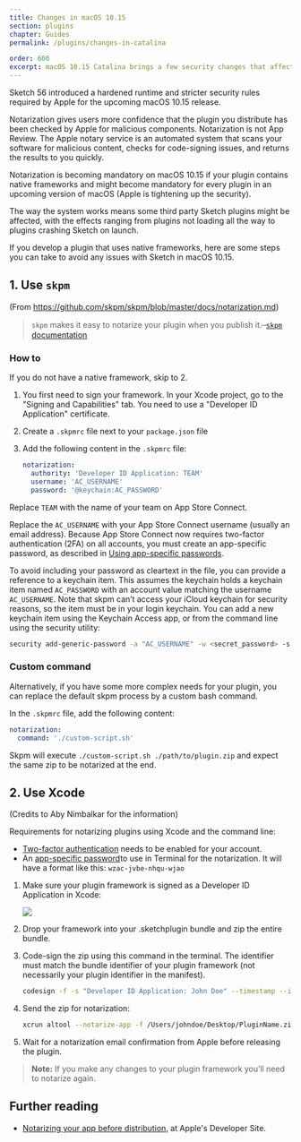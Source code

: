 ```yaml
---
title: Changes in macOS 10.15
section: plugins
chapter: Guides
permalink: /plugins/changes-in-catalina

order: 600
excerpt: macOS 10.15 Catalina brings a few security changes that affect plugins that use native frameworks
---
```


Sketch 56 introduced a hardened runtime and stricter security rules required by Apple for the upcoming macOS 10.15 release.

Notarization gives users more confidence that the plugin you distribute has been checked by Apple for malicious components. Notarization is not App Review. The Apple notary service is an automated system that scans your software for malicious content, checks for code-signing issues, and returns the results to you quickly.

Notarization is becoming mandatory on macOS 10.15 if your plugin contains native frameworks and might become mandatory for every plugin in an upcoming version of macOS (Apple is tightening up the security).

The way the system works means some third party Sketch plugins might be affected, with the effects ranging from plugins not loading all the way to plugins crashing Sketch on launch.

If you develop a plugin that uses native frameworks, here are some steps you can take to avoid any issues with Sketch in macOS 10.15.

## 1. Use `skpm`

(From <https://github.com/skpm/skpm/blob/master/docs/notarization.md>)

> `skpm` makes it easy to notarize your plugin when you publish it.
>  ̶ [`skpm` documentation](https://github.com/skpm/skpm/blob/master/docs/notarization.md)

### How to

If you do not have a native framework, skip to 2.

1. You first need to sign your framework. In your Xcode project, go to the "Signing and Capabilities" tab. You need to use a "Developer ID Application" certificate.
2. Create a `.skpmrc` file next to your `package.json` file
3. Add the following content in the `.skpmrc` file:

   ```yaml
   notarization:
     authority: 'Developer ID Application: TEAM'
     username: 'AC_USERNAME'
     password: '@keychain:AC_PASSWORD'
   ```

Replace `TEAM` with the name of your team on App Store Connect.

Replace the `AC_USERNAME` with your App Store Connect username (usually an email address). Because App Store Connect now requires two-factor authentication (2FA) on all accounts, you must create an app-specific password, as described in [Using app-specific passwords](https://support.apple.com/en-us/HT204397).

To avoid including your password as cleartext in the file, you can provide a reference to a keychain item. This assumes the keychain holds a keychain item named `AC_PASSWORD` with an account value matching the username `AC_USERNAME`. Note that skpm can’t access your iCloud keychain for security reasons, so the item must be in your login keychain. You can add a new keychain item using the Keychain Access app, or from the command line using the security utility:

```bash
security add-generic-password -a "AC_USERNAME" -w <secret_password> -s "AC_PASSWORD"
```

### Custom command

Alternatively, if you have some more complex needs for your plugin, you can replace the default skpm process by a custom bash command.

In the `.skpmrc` file, add the following content:

```yaml
notarization:
  command: './custom-script.sh'
```

Skpm will execute `./custom-script.sh ./path/to/plugin.zip` and expect the same zip to be notarized at the end.


## 2. Use Xcode

(Credits to Aby Nimbalkar for the information)

Requirements for notarizing plugins using Xcode and the command line:

- [Two-factor authentication](https://support.apple.com/en-us/HT204915) needs to be enabled for your account.
- An [app-specific password](https://support.apple.com/en-us/HT204397)to use in Terminal for the notarization. It will have a format like this: `wzac-jvbe-nhqu-wjao`

1. Make sure your plugin framework is signed as a Developer ID Application in Xcode:

    ![](/images/developer/dev-id.png)

2. Drop your framework into your .sketchplugin bundle and zip the entire bundle.
3. Code-sign the zip using this command in the terminal. The identifier must match the bundle identifier of your plugin framework (not necessarily your plugin identifier in the manifest).

    ```bash
    codesign -f -s "Developer ID Application: John Doe" --timestamp --identifier "com.organization.PluginName" /Users/johndoe/Desktop/PluginName.zip
    ```

4. Send the zip for notarization:
    ```bash
    xcrun altool --notarize-app -f /Users/johndoe/Desktop/PluginName.zip --primary-bundle-id "com.organization.PluginName" -u "yourAppleIDEmail@gmail.com" -p "wzac-jvbe-nhqu-wjao"
    ```

1. Wait for a notarization email confirmation from Apple before releasing the plugin.
> **Note:** If you make any changes to your plugin framework you’ll need to notarize again.

## Further reading

- [Notarizing your app before distribution](https://developer.apple.com/documentation/xcode/notarizing_your_app_before_distribution), at Apple's Developer Site.
